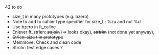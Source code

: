 42 to do

- size_t in many prototypes (e.g. bzero)
- Note to add to cahier
type specifier for size_t : %zu and not %d 
- Use bzero in ft_calloc
- Enlever ft_strlen: ~~strjoin~~ (=> looks okay), ~~strtrim~~ (not done yet anyway), 
- ~~Strlen: size t in prototype~~
- Memmove: Check and clean code
- Strchr: test edge cases ? 

